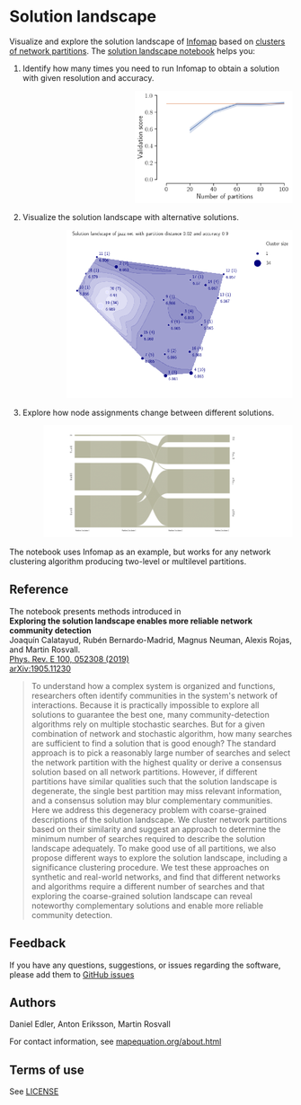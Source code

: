 Solution landscape
==================

Visualize and explore the solution landscape of [Infomap](https://github.com/mapequation/infomap) based on [clusters of network partitions](https://github.com/mapequation/partition-validation). The [solution landscape notebook](solution-landscape.ipynb) helps you:

1. Identify how many times you need to run Infomap to obtain a solution with given resolution and accuracy.

<p align="right">
    <img height="200" alt="Validation score" src="images/validation_score.png">
</p>

2. Visualize the solution landscape with alternative solutions.

<p align="right">
    <img height="300" alt="Solution landscape" src="images/solution_landscape.png">
</p>

3. Explore how node assignments change between different solutions.

<p align="right">    
    <img height="200" alt="Alluvial diagram" src="images/alluvial_diagram.png"> 
</p>

The notebook uses Infomap as an example, but works for any network clustering algorithm producing two-level or multilevel partitions. 

Reference
--------

The notebook presents methods introduced in
<br>
**Exploring the solution landscape enables more reliable network community detection**
<br>
Joaquín Calatayud, Rubén Bernardo-Madrid, Magnus Neuman, Alexis Rojas, and Martin Rosvall.
<br>
[Phys. Rev. E 100, 052308 (2019)](https://doi.org/10.1103/PhysRevE.100.052308)
<br>
[arXiv:1905.11230](https://arxiv.org/abs/1905.11230)
<br>
> To understand how a complex system is organized and functions, researchers often identify communities in the system's network of interactions. Because it is practically impossible to explore all solutions to guarantee the best one, many community-detection algorithms rely on multiple stochastic searches. But for a given combination of network and stochastic algorithm, how many searches are sufficient to find a solution that is good enough? The standard approach is to pick a reasonably large number of searches and select the network partition with the highest quality or derive a consensus solution based on all network partitions. However, if different partitions have similar qualities such that the solution landscape is degenerate, the single best partition may miss relevant information, and a consensus solution may blur complementary communities. Here we address this degeneracy problem with coarse-grained descriptions of the solution landscape. We cluster network partitions based on their similarity and suggest an approach to determine the minimum number of searches required to describe the solution landscape adequately. To make good use of all partitions, we also propose different ways to explore the solution landscape, including a significance clustering procedure. We test these approaches on synthetic and real-world networks, and find that different networks and algorithms require a different number of searches and that exploring the coarse-grained solution landscape can reveal noteworthy complementary solutions and enable more reliable community detection.

Feedback
--------

If you have any questions, suggestions, or issues regarding the software,
please add them to [GitHub issues](https://github.com/mapequation/solution-landscape/issues)

Authors
-------

Daniel Edler, Anton Eriksson, Martin Rosvall

For contact information, see [mapequation.org/about.html](https://www.mapequation.org/about.html)

Terms of use
------------

See [LICENSE](LICENSE)
